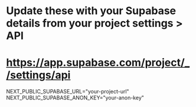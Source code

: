 # Update these with your Supabase details from your project settings > API
# https://app.supabase.com/project/_/settings/api
NEXT_PUBLIC_SUPABASE_URL="your-project-url"
NEXT_PUBLIC_SUPABASE_ANON_KEY="your-anon-key"
